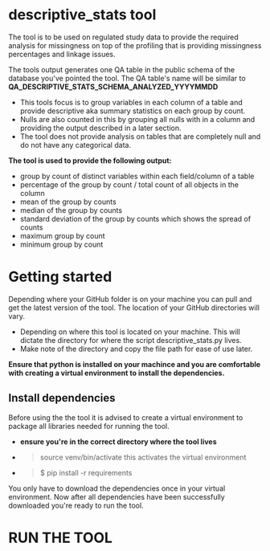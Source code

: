 
# descriptive_stats tool 

The tool is to be used on regulated study data to provide the required analysis for missingness on top of the profiling that is 
providing missingness percentages and linkage issues.

The tools output generates one QA table in the public schema of the database you've pointed the tool. 
The QA table's name will be similar to **QA_DESCRIPTIVE_STATS_SCHEMA_ANALYZED_YYYYMMDD**

- This tools focus is to group variables in each column of a table and provide descriptive aka summary statistics on each group by count.
- Nulls are also counted in this by grouping all nulls with in a column and providing the output described in a later section.
- The tool does not provide analysis on tables that are completely null and do not have any categorical data.

**The tool is used to provide the following output:**
- group by count of distinct variables within each field/column of a table
- percentage of the group by count / total count of all objects in the column
- mean of the group by counts
- median of the group by counts
- standard deviation of the group by counts which shows the spread of counts
- maximum group by count
- minimum group by count


# Getting started

Depending where your GitHub folder is on your machine you can pull and get the latest version of the tool.
The location of your GitHub directories will vary.
- Depending on where this tool is located on your machine. This will dictate the directory for where the script descriptive_stats.py lives.
- Make note of the directory and copy the file path for ease of use later. 


**Ensure that python is installed on your machince and you are comfortable with creating a virtual environment to install the dependencies.**

## Install dependencies

Before using the the tool it is advised to create a virtual environment to package all libraries needed
for running the tool.
- **ensure you're in the correct directory where the tool lives**
- > source venv/bin/activate this activates the virtual environment
- > $ pip install -r requirements

You only have to download the dependencies once in your virtual environment.
Now after all dependencies have been successfully downloaded you're ready to run the tool.

# RUN THE TOOL



